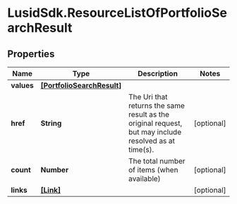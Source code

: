# LusidSdk.ResourceListOfPortfolioSearchResult

## Properties
Name | Type | Description | Notes
------------ | ------------- | ------------- | -------------
**values** | [**[PortfolioSearchResult]**](PortfolioSearchResult.md) |  | 
**href** | **String** | The Uri that returns the same result as the original request,  but may include resolved as at time(s). | [optional] 
**count** | **Number** | The total number of items (when available) | [optional] 
**links** | [**[Link]**](Link.md) |  | [optional] 


